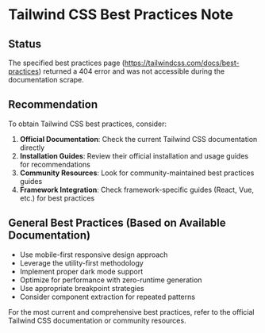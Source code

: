 # Tailwind CSS Best Practices Note

## Status
The specified best practices page (https://tailwindcss.com/docs/best-practices) returned a 404 error and was not accessible during the documentation scrape.

## Recommendation
To obtain Tailwind CSS best practices, consider:

1. **Official Documentation**: Check the current Tailwind CSS documentation directly
2. **Installation Guides**: Review their official installation and usage guides for recommendations
3. **Community Resources**: Look for community-maintained best practices guides
4. **Framework Integration**: Check framework-specific guides (React, Vue, etc.) for best practices

## General Best Practices (Based on Available Documentation)
- Use mobile-first responsive design approach
- Leverage the utility-first methodology
- Implement proper dark mode support
- Optimize for performance with zero-runtime generation
- Use appropriate breakpoint strategies
- Consider component extraction for repeated patterns

For the most current and comprehensive best practices, refer to the official Tailwind CSS documentation or community resources.